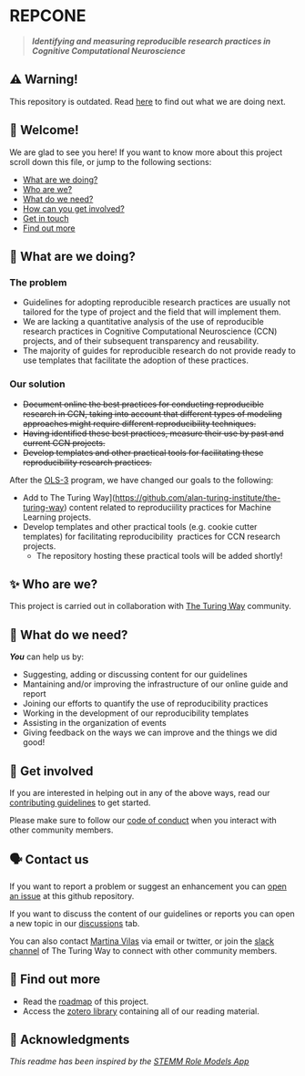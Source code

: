 # REPCONE
> ___Identifying and measuring reproducible research practices in Cognitive Computational Neuroscience___

## :warning: Warning!
This repository is outdated. Read [here](#our-solution) to find out what we 
are doing next.

## :wave:  Welcome!
We are glad to see you here! If you want to know more about this project scroll down this file, or jump to the following sections:

* [What are we doing?](#brain-what-are-we-doing)
* [Who are we?](#sparkles-who-are-we)
* [What do we need?](#wrench-what-do-we-need)
* [How can you get involved?](#muscle-get-involved)
* [Get in touch](#speaking_head-contact-us)
* [Find out more](#mag_right-find-out-more)

## :brain: What are we doing?

### The problem
- Guidelines for adopting reproducible research practices are usually not tailored for the type of project and the field that will implement them.
- We are lacking a quantitative analysis of the use of reproducible research practices in Cognitive Computational Neuroscience (CCN) projects, and of their subsequent transparency and reusability.
- The majority of guides for reproducible research do not provide ready to use templates that facilitate the adoption of these practices.

### Our solution
- ~~Document online the best practices for conducting reproducible research in CCN, taking into account that different types of modeling approaches might require different reproducibility techniques.~~
- ~~Having identified these best practices, measure their use by past and current CCN projects.~~ 
- ~~Develop templates and other practical tools for facilitating these reproducibility research practices.~~

After the [OLS-3](https://openlifesci.org/ols-3) program, we have changed our goals to the following:

- Add to The Turing Way](https://github.com/alan-turing-institute/the-turing-way) 
content related to reproduciility practices for Machine Learning projects.
- Develop templates and other practical tools (e.g. cookie cutter templates)
for facilitating reproducibility  practices for CCN research projects.
    - The repository hosting these practical tools will be added shortly!

## :sparkles: Who are we?
This project is carried out in collaboration with [The Turing Way](https://github.com/alan-turing-institute/the-turing-way) community. 


## :wrench: What do we need?
__*You*__ can help us by:

* Suggesting, adding or discussing content for our guidelines
* Mantaining and/or improving the infrastructure of our online guide and report
* Joining our efforts to quantify the use of reproducibility practices
* Working in the development of our reproducibility templates
* Assisting in the organization of events
* Giving feedback on the ways we can improve and the things we did good!


## :muscle: Get involved
If you are interested in helping out in any of the above ways, read our [contributing guidelines]() to get started.

Please make sure to follow our [code of conduct](CODE_OF_CONDUCT.md) when you interact with other community members.


## :speaking_head: Contact us
If you want to report a problem  or suggest an enhancement 
you can [open an issue](../../issues) at this github repository.

If you want to discuss the content of our guidelines or reports you can open a new topic in our [discussions](../../discussions) tab.

You can also contact [Martina Vilas](https://github.com/martinagvilas) via email or twitter, or join the [slack channel](https://tinyurl.com/jointuringwayslack) of The Turing Way to connect with other community members.


## :mag_right: Find out more
* Read the [roadmap](ROADMAP.md) of this project.
* Access the [zotero library](https://www.zotero.org/groups/2801228/repcone/library) containing all of our reading material.


## :raised_hands: Acknowledgments
_This readme has been inspired by the [STEMM Role Models App](https://github.com/KirstieJane/STEMMRoleModels)_
